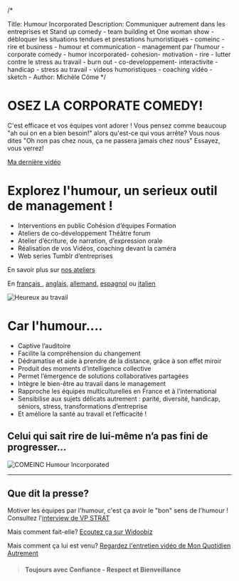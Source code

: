 /*


Title: Humour Incorporated
Description: Communiquer autrement dans les entreprises et Stand up comedy - team building et One woman show - débloquer les situations tendues et prestations humoristiques - comeinc - rire et business - humour et communication - management par l'humour - corporate comedy - humor incorporated- cohesion- motivation - rire - lutter contre le stress au travail - burn out - co-developpement- interactivite - handicap - stress au travail - videos humoristiques - coaching vidéo - sketch -
Author: Michèle Côme
*/

# OSEZ LA CORPORATE COMEDY!

C'est efficace et vos équipes vont adorer ! Vous pensez comme beaucoup "ah oui on en a bien besoin!" alors qu'est-ce qui vous arrête? Vous nous dites "Oh non pas chez nous, ça ne passera jamais chez nous"
Essayez, vous verrez!

[Ma dernière vidéo](https://www.youtube.com/watch?v=Dq-LTRpCJs4)


# Explorez l'humour, un serieux outil de management !

-  Interventions en public Cohésion d’équipes Formation
-  Ateliers de co-développement Théâtre forum
-  Atelier d’écriture, de narration, d’expression orale
-  Réalisation de vos Vidéos, coaching devant la caméra
-  Web series Tumblr d’entreprises

En savoir plus sur [nos ateliers](ateliers)

En [français ](pdf/fr/comeinc-humour-incorporated.pdf), [anglais](pdf/en/comeinc-anglais.pdf), [allemand](pdf/de/comeinc-allemand.pdf), [espagnol](pdf/es/comeinc-espagnol.pdf) ou [italien](pdf/it/comeinc-italiano.pdf)


![Heureux au travail](http://i.imgur.com/Ro3zsIO.gif)

#  Car l'humour.... 


- Captive l’auditoire
- Facilite la compréhension du changement
- Dédramatise et aide à prendre de la distance, grâce à son effet miroir
- Produit des moments d’intelligence collective
- Permet l’émergence de solutions collaboratives partagées
- Intègre le bien-être au travail dans le management
- Rapproche les équipes multiculturelles en France et à l’international
- Sensibilise aux sujets délicats autrement : parité, diversité, handicap, séniors, stress, transformations d’entreprise
- Et améliore la santé au travail et l’efficacité !




## **Celui qui sait rire de lui-même n’a pas fini de progresser…** ##



![COMEINC Humour Incorporated](http://i.imgur.com/NNzZPAh.jpg)








----------

## Que dit la presse? ##
Motiver les équipes par l'humour, c'est ça avoir le "bon" sens de l'humour ! 
Consultez l'[interview de VP STRAT](http://vpstrat.unblog.fr/2012/09/12/la-communication-de-professions-a-contenus-complexes-se-doit-elle-d%E2%80%99etre-toujours-serieuse/)

Mais comment fait-elle? [Ecoutez ça sur Widoobiz](http://www.widoobiz.com/j-entreprends-comme-je-suis/insolent-insolite/elle-fait-de-la-communication-interne-par-le-rire/28994)

Mais comment ça lui est venu? [Regardez l'entretien vidéo de Mon Quotidien Autrement](http://www.monquotidienautrement.com/travail/rire-au-boulot-ce-nest-pas-s-rieux "Rire au boulot? Ce n'est pas sérieux!")

> ####  Toujours avec Confiance - Respect et Bienveillance ####